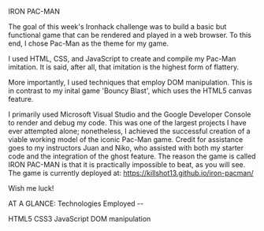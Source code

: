 IRON PAC-MAN

The goal of this week's Ironhack challenge was to build a basic but functional game that can be rendered and played in a web browser.
To this end, I chose Pac-Man as the theme for my game. 

I used HTML, CSS, and JavaScript to create and compile my Pac-Man imitation. It is said, after all, that imitation is the highest form of flattery.

More importantly, I used techniques that employ DOM manipulation. This is in contrast to my inital game 'Bouncy Blast', which uses the HTML5 canvas feature.

I primarily used Microsoft Visual Studio and the Google Developer Console to render and debug my code. 
This was one of the largest projects I have ever attempted alone; nonetheless, I achieved the successful creation of a viable working model of the iconic Pac-Man game. 
Credit for assistance goes to my instructors Juan and Niko, who assisted with both my starter code and the integration of the ghost feature.
The reason the game is called IRON PAC-MAN is that it is practically impossible to beat, as you will see.
The game is currently deployed at: https://killshot13.github.io/iron-pacman/

Wish me luck!

AT A GLANCE:
Technologies Employed -- 

HTML5
CSS3
JavaScript
DOM manipulation


